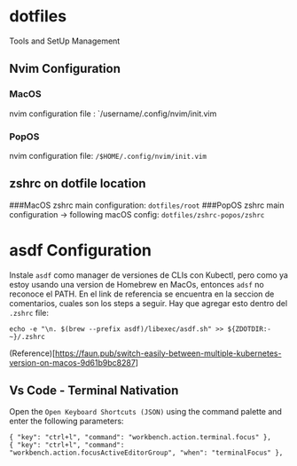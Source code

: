 # dotfiles
Tools and SetUp Management

## Nvim Configuration

### MacOS
nvim configuration file : `/username/.config/nvim/init.vim
### PopOS 
nvim configuration file: `/$HOME/.config/nvim/init.vim`

## zshrc on dotfile location

###MacOS
zshrc main configuration: `dotfiles/root`
###PopOS
zshrc main configuration -> following macOS config: `dotfiles/zshrc-popos/zshrc`

# asdf Configuration
Instale `asdf` como manager de versiones de CLIs con Kubectl, pero como ya estoy usando una version de Homebrew en MacOs, entonces `adsf` no reconoce el PATH. En el link de referencia se encuentra en la seccion de comentarios, cuales son los steps a seguir. Hay que agregar esto dentro del `.zshrc` file: 

```shell
echo -e "\n. $(brew --prefix asdf)/libexec/asdf.sh" >> ${ZDOTDIR:-~}/.zshrc

```
(Reference)[https://faun.pub/switch-easily-between-multiple-kubernetes-version-on-macos-9d61b9bc8287]

## Vs Code - Terminal Nativation 

Open the `Open Keyboard Shortcuts (JSON)` using the command palette and enter the following parameters:

```
{ "key": "ctrl+l", "command": "workbench.action.terminal.focus" },
{ "key": "ctrl+l", "command": "workbench.action.focusActiveEditorGroup", "when": "terminalFocus" },
```